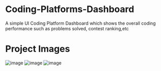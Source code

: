 # Coding-Platforms-Dashboard
A simple UI Coding Platform Dashboard which shows the overall coding performance such as problems solved, contest ranking,etc

# Project Images
![image](https://user-images.githubusercontent.com/95350584/226148160-980bfa7e-b5cd-4a31-8c5c-a07ab1f33bbe.png)
![image](https://user-images.githubusercontent.com/95350584/226148177-643e0a0a-7a23-4d7b-8c6e-4aa5215cabf0.png)
![image](https://user-images.githubusercontent.com/95350584/226148185-8ac717e4-c5a5-460d-a20f-a9fac94b5a95.png)
